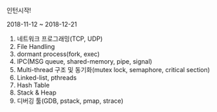 인턴시작!

2018-11-12 ~ 2018-12-21

1. 네트워크 프로그래밍(TCP, UDP)
2. File Handling
3. dormant process(fork, exec)
4. IPC(MSG queue, shared-memory, pipe, signal)
5. Multi-thread 구조 및 동기화(mutex lock, semaphore, critical section)
6. Linked-list, pthreads
7. Hash Table
8. Stack & Heap
9. 디버깅 툴(GDB, pstack, pmap, strace)
